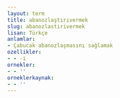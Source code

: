 ```yaml
---
layout: term
title: abanozlaştırıvermek
slug: abanozlastirivermek
lisan: Türkçe
anlamlar:
- Çabucak abanozlaşmasını sağlamak
ozellikler:
- - -i
ornekler:
- - ''
orneklerkaynak:
- - ''
---
```

